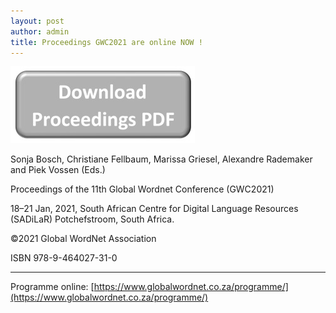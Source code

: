 ```yaml
---
layout: post
author: admin
title: Proceedings GWC2021 are online NOW !
---
```


[![](/img/PROCEEDINGS.jpg)](https://www.globalwordnet.co.za/wp-content/uploads/2021/01/pre-conference-proceedings.pdf)

Sonja Bosch, Christiane Fellbaum, Marissa Griesel, Alexandre Rademaker
and Piek Vossen (Eds.)

Proceedings of the 11th Global Wordnet Conference (GWC2021)

18–21 Jan, 2021, South African Centre for Digital Language Resources
(SADiLaR) Potchefstroom, South Africa.

©2021 Global WordNet Association

ISBN 978-9-464027-31-0

------------------------------------------------------------------------

Programme
online: [https://www.globalwordnet.co.za/programme/](https://www.globalwordnet.co.za/programme/)

